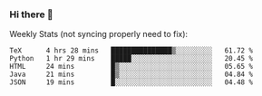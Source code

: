 ### Hi there 👋

<!--
**ericxiaseattle/ericxiaseattle** is a ✨ _special_ ✨ repository because its `README.md` (this file) appears on your GitHub profile.

Here are some ideas to get you started:

- 🔭 I’m currently working on ...
- 🌱 I’m currently learning ...
- 👯 I’m looking to collaborate on ...
- 🤔 I’m looking for help with ...
- 💬 Ask me about ...
- 📫 How to reach me: ...
- 😄 Pronouns: ...
- ⚡ Fun fact: ...
-->

Weekly Stats (not syncing properly need to fix):
<!--START_SECTION:waka-->
```text
TeX      4 hrs 28 mins   ███████████████▒░░░░░░░░░   61.72 % 
Python   1 hr 29 mins    █████░░░░░░░░░░░░░░░░░░░░   20.45 % 
HTML     24 mins         █▒░░░░░░░░░░░░░░░░░░░░░░░   05.65 % 
Java     21 mins         █▒░░░░░░░░░░░░░░░░░░░░░░░   04.84 % 
JSON     19 mins         █░░░░░░░░░░░░░░░░░░░░░░░░   04.48 % 
```
<!--END_SECTION:waka-->
